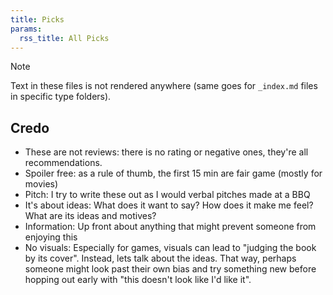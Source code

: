 ```yaml
---
title: Picks
params:
  rss_title: All Picks
---
```


> [!note]
> Text in these files is not rendered anywhere (same goes for `_index.md` files in specific type folders).

## Credo

- These are not reviews: there is no rating or negative ones, they're all recommendations.
- Spoiler free: as a rule of thumb, the first 15 min are fair game (mostly for movies)
- Pitch: I try to write these out as I would verbal pitches made at a BBQ
- It's about ideas: What does it want to say? How does it make me feel? What are its ideas and motives?
- Information: Up front about anything that might prevent someone from enjoying this
- No visuals: Especially for games, visuals can lead to "judging the book by its cover". Instead, lets talk about the ideas. That way, perhaps someone might look past their own bias and try something new before hopping out early with "this doesn't look like I'd like it".
